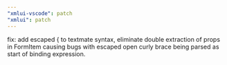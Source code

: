 ```yaml
---
"xmlui-vscode": patch
"xmlui": patch
---
```


fix: add escaped \{ to textmate syntax, eliminate double extraction of props in FormItem causing bugs with escaped open curly brace being parsed as start of binding expression.
